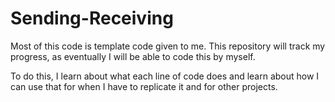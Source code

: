 # Sending-Receiving

Most of this code is template code given to me. This repository will track my progress, as eventually I will be able to code this by myself.

To do this, I learn about what each line of code does and learn about how I can use that for when I have to replicate it and for other projects.
